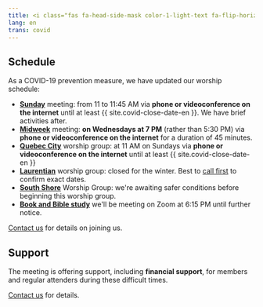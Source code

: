 ```yaml
---
title: <i class="fas fa-head-side-mask color-1-light-text fa-flip-horizontal"></i> COVID-19 Updates
lang: en
trans: covid
---
```

## Schedule
As a COVID-19 prevention measure, we have updated our worship schedule:
* [**Sunday**](/directions) meeting: from 11 to 11:45 AM via **phone or videoconference on the internet** until at least {{ site.covid-close-date-en }}. We have brief activities after.
* [**Midweek**](/midweek) meeting: **on Wednesdays at 7 PM** (rather than 5:30 PM) via **phone or videoconference on the internet** for a duration of 45 minutes.
* [**Quebec City**](/qc) worship group: at 11 AM on Sundays via **phone or videoconference on the internet** until at least {{ site.covid-close-date-en }}
* [**Laurentian**](/laurentians) worship group: closed for the winter. Best to [call first](/laurentians#contact) to confirm exact dates.
* [**South Shore**](/south_shore) Worship Group: we're awaiting safer conditions before beginning this worship group.
* [**Book and Bible study**](/new_attender/book_bible) we'll be meeting on Zoom at 6:15 PM until further notice.

[Contact us](/contact.html) for details on joining us.

## Support
The meeting is offering support, including **financial support**, for members and regular attenders during these difficult times. 

[Contact us](/contact.html) for details.
